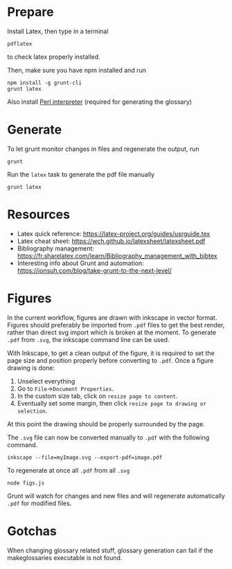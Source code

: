 # Prepare
Install Latex, then type in a terminal
```
pdflatex
```
to check latex properly installed.

Then, make sure you have npm installed and run

```
npm install -g grunt-cli
grunt latex
```

Also install [Perl interpreter](https://www.perl.org/get.html) (required for generating the glossary)

# Generate

To let grunt monitor changes in files and regenerate the output, run
```
grunt
```

Run the `latex` task to generate the pdf file manually
```
grunt latex
```

# Resources

* Latex quick reference: https://latex-project.org/guides/usrguide.tex
* Latex cheat sheet: https://wch.github.io/latexsheet/latexsheet.pdf
* Bibliography management: https://fr.sharelatex.com/learn/Bibliography_management_with_bibtex
* Interesting info about Grunt and automation: https://jonsuh.com/blog/take-grunt-to-the-next-level/

# Figures

In the current workflow, figures are drawn with inkscape in vector format.
Figures should preferably be imported from `.pdf` files to get the best render, rather than direct svg import which is broken at the moment.
To generate `.pdf` from `.svg`, the inkscape command line can be used.

With Inkscape, to get a clean output of the figure, it is required to set the page size and position properly before converting to `.pdf`.
Once a figure drawing is done:

1. Unselect everything
2. Go to `File`->`Document Properties`.
3. In the custom size tab, click on `resize page to content`.
4. Eventually set some margin, then click `resize page to drawing or selection`.

At this point the drawing should be properly surrounded by the page.

The `.svg` file can now be converted manually to `.pdf` with the following command.

```
inkscape --file=myImage.svg --export-pdf=image.pdf
```

To regenerate at once all `.pdf` from all `.svg`

```
node figs.js
```

Grunt will watch for changes and new files and will regenerate automatically `.pdf` for modified files.

# Gotchas

When changing glossary related stuff, glossary generation can fail if the makeglossaries executable is not found.
